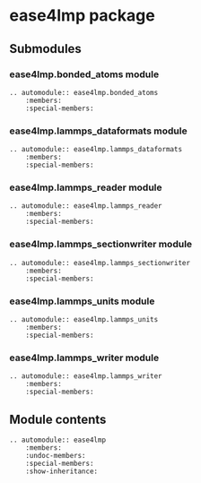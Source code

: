 # ease4lmp package

## Submodules

### ease4lmp.bonded\_atoms module

```eval_rst
.. automodule:: ease4lmp.bonded_atoms
    :members:
    :special-members:
```

### ease4lmp.lammps\_dataformats module

```eval_rst
.. automodule:: ease4lmp.lammps_dataformats
    :members:
    :special-members:
```

### ease4lmp.lammps\_reader module

```eval_rst
.. automodule:: ease4lmp.lammps_reader
    :members:
    :special-members:
```

### ease4lmp.lammps\_sectionwriter module

```eval_rst
.. automodule:: ease4lmp.lammps_sectionwriter
    :members:
    :special-members:
```

### ease4lmp.lammps\_units module

```eval_rst
.. automodule:: ease4lmp.lammps_units
    :members:
    :special-members:
```

### ease4lmp.lammps\_writer module

```eval_rst
.. automodule:: ease4lmp.lammps_writer
    :members:
    :special-members:
```

## Module contents

```eval_rst
.. automodule:: ease4lmp
    :members:
    :undoc-members:
    :special-members:
    :show-inheritance:
```
